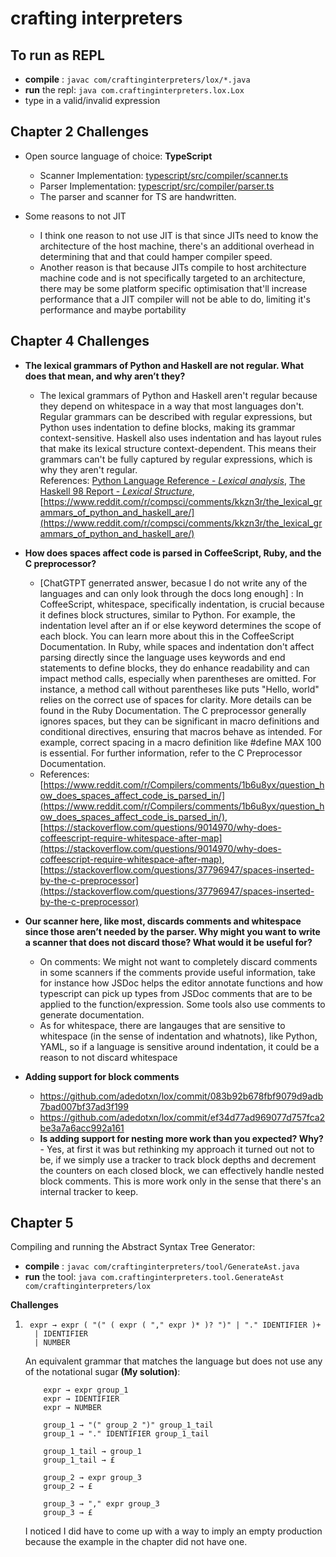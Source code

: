 # crafting interpreters

## To run as REPL

- **compile** : `javac com/craftinginterpreters/lox/*.java`
- **run** the repl: `java com.craftinginterpreters.lox.Lox`
- type in a valid/invalid expression

## Chapter 2 Challenges

- Open source language of choice: **TypeScript**
    - Scanner Implementation: [typescript/src/compiler/scanner.ts](https://github.com/microsoft/TypeScript/blob/main/src/compiler/scanner.ts)
    - Parser Implementation: [typescript/src/compiler/parser.ts](https://github.com/microsoft/TypeScript/blob/main/src/compiler/parser.ts)
    - The parser and scanner for TS are handwritten.

- Some reasons to not JIT 
    - I think one reason to not use JIT is that since JITs need to know the architecture of the host machine, there's an additional overhead in determining that and that could hamper compiler speed.
    - Another reason is that because JITs compile to host architecture machine code and is not specifically targeted to an architecture, there may be some platform specific optimisation that'll increase performance that a JIT compiler will not be able to do, limiting it's performance and maybe portability


## Chapter 4 Challenges

- **The lexical grammars of Python and Haskell are not regular. What does that mean, and why aren’t they?**
    - The lexical grammars of Python and Haskell aren't regular because they depend on whitespace in a way that most languages don't. Regular grammars can be described with regular expressions, but Python uses indentation to define blocks, making its grammar context-sensitive. Haskell also uses indentation and has layout rules that make its lexical structure context-dependent. This means their grammars can't be fully captured by regular expressions, which is why they aren't regular. \
        References: [Python Language Reference -  _Lexical analysis_](https://docs.python.org/3/reference/lexical_analysis.html), [The Haskell 98 Report - _Lexical Structure_](https://www.haskell.org/onlinereport/lexemes.html), [https://www.reddit.com/r/compsci/comments/kkzn3r/the_lexical_grammars_of_python_and_haskell_are/](https://www.reddit.com/r/compsci/comments/kkzn3r/the_lexical_grammars_of_python_and_haskell_are/)

- **How does spaces affect code is parsed in CoffeeScript, Ruby, and the C preprocessor?**
    - [ChatGTPT generrated answer, becasue I do not write any of the languages and can only look through the docs long enough] : In CoffeeScript, whitespace, specifically indentation, is crucial because it defines block structures, similar to Python. For example, the indentation level after an if or else keyword determines the scope of each block. You can learn more about this in the CoffeeScript Documentation. In Ruby, while spaces and indentation don't affect parsing directly since the language uses keywords and end statements to define blocks, they do enhance readability and can impact method calls, especially when parentheses are omitted. For instance, a method call without parentheses like puts "Hello, world" relies on the correct use of spaces for clarity. More details can be found in the Ruby Documentation. The C preprocessor generally ignores spaces, but they can be significant in macro definitions and conditional directives, ensuring that macros behave as intended. For example, correct spacing in a macro definition like #define MAX 100 is essential. For further information, refer to the C Preprocessor Documentation.
    - References: [https://www.reddit.com/r/Compilers/comments/1b6u8yx/question_how_does_spaces_affect_code_is_parsed_in/](https://www.reddit.com/r/Compilers/comments/1b6u8yx/question_how_does_spaces_affect_code_is_parsed_in/), [https://stackoverflow.com/questions/9014970/why-does-coffeescript-require-whitespace-after-map](https://stackoverflow.com/questions/9014970/why-does-coffeescript-require-whitespace-after-map), [https://stackoverflow.com/questions/37796947/spaces-inserted-by-the-c-preprocessor](https://stackoverflow.com/questions/37796947/spaces-inserted-by-the-c-preprocessor)

- **Our scanner here, like most, discards comments and whitespace since those aren’t needed by the parser. Why might you want to write a scanner that does not discard those? What would it be useful for?** 
    - On comments: We might not want to completely discard comments in some scanners if the comments provide useful information, take for instance how JSDoc helps the editor annotate functions and how typescript can pick up types from JSDoc comments that are to be applied to the function/expression. Some tools also use comments to generate documentation.
    - As for whitespace, there are langauges that are sensitive to whitespace (in the sense of indentation and whatnots), like Python, YAML, so if a language is sensitive around indentation, it could be a reason to not discard whitespace

- **Adding support for block comments**
    - https://github.com/adedotxn/lox/commit/083b92b678fbf9079d9adb7bad007bf37ad3f199
    - https://github.com/adedotxn/lox/commit/ef34d77ad969077d757fca2be3a7a6acc992a161
    -  **Is adding support for nesting more work than you expected? Why?** - Yes, at first it was but rethinking my approach it turned out not to be, if we simply use a tracker to track block depths and decrement the counters on each closed block, we can effectively handle nested block comments. This is more work only in the sense that there's an internal tracker to keep.

## Chapter 5
Compiling and running the Abstract Syntax Tree Generator:

- **compile** : `javac com/craftinginterpreters/tool/GenerateAst.java`
- **run** the tool: `java com.craftinginterpreters.tool.GenerateAst com/craftinginterpreters/lox`

**Challenges**
1. ```
    expr → expr ( "(" ( expr ( "," expr )* )? ")" | "." IDENTIFIER )+
     | IDENTIFIER
     | NUMBER
    ```
    An equivalent grammar that matches the language but does not use any of the notational sugar **(My solution)**:

    ```
        expr → expr group_1 
        expr → IDENTIFIER 
        expr → NUMBER

        group_1 → "(" group_2 ")" group_1_tail
        group_1 → "." IDENTIFIER group_1_tail

        group_1_tail → group_1
        group_1_tail → £

        group_2 → expr group_3
        group_2 → £

        group_3 → "," expr group_3
        group_3 → £
    ```

    I noticed I did have to come up with a way to imply an empty production because the example in the chapter did not have one.

    

